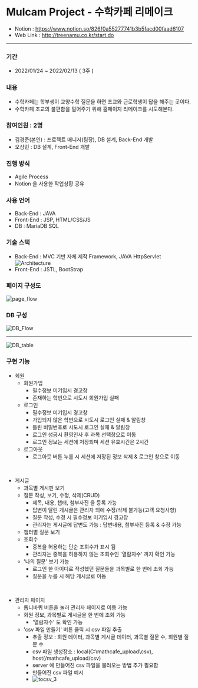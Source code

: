 # Mulcam Project - 수학카페 리메이크
- Notion : https://www.notion.so/826f0a55277741b3b5facd00faad6107
- Web Link : http://treenamu.co.kr/start.do
<hr/>

### 기간
- 2022/01/24 ~ 2022/02/13 ( 3주 )

### 내용
- 수학카페는 학부생이 교양수학 질문을 하면 조교와 근로학생이 답을 해주는 곳이다.
- 수학카페 조교의 불편함을 덜어주기 위해 홈페이지 리메이크를 시도해본다.
### 참여인원 : 2명
- 김경준(본인) : 프로젝트 매니저(팀장), DB 설계, Back-End 개발
- 오상민 : DB 설계, Front-End 개발
### 진행 방식
- Agile Process
- Notion 을 사용한 작업상황 공유
### 사용 언어
- Back-End : JAVA
- Front-End : JSP, HTML/CSS/JS
- DB : MariaDB SQL
### 기술 스택
- Back-End : MVC 기반 자체 제작 Framework, JAVA HttpServlet
![Architecture](https://user-images.githubusercontent.com/42484169/156017038-6f20aca7-fd03-4470-a451-702f131dddd1.JPG)
- Front-End : JSTL, BootStrap
### 페이지 구성도
![page_flow](https://user-images.githubusercontent.com/42484169/156016859-91f02f86-ce25-4293-b8f9-e3e62b7c6115.JPG)
### DB 구성
![DB_Flow](https://user-images.githubusercontent.com/42484169/156017295-07ae7fea-b6e6-4473-a4b8-ddb4ea34e654.JPG)
<hr/>

![DB_table](https://user-images.githubusercontent.com/42484169/156017308-5db7a0d4-2a9a-40b0-ab91-4b302ddb0104.JPG)

### 구현 기능
- 회원
  - 회원가입
    - 필수정보 미기입시 경고창
    - 존재하는 학번으로 시도시 회원가입 실패
  - 로그인
    - 필수정보 미기입시 경고창
    - 가입되지 않은 학번으로 시도시 로그인 실패 & 알림창
    - 틀린 비밀번호로 시도시 로그인 실패 & 알림창
    - 로그인 성공시 환영인사 후 과목 선택창으로 이동
    - 로그인 정보는 세션에 저장되며 세션 유효시간은 2시간
  - 로그아웃
    - 로그아웃 버튼 누를 시 세션에 저장된 정보 삭제 & 로그인 창으로 이동
<br/>

- 게시글
  - 과목별 게시판 보기
  - 질문 작성, 보기, 수정, 삭제(CRUD)
    - 제목, 내용, 챕터, 첨부사진 을 등록 가능
    - 답변이 달린 게시글은 관리자 외에 수정/삭제 불가능(고객 요청사항)
    - 질문 작성, 수정 시 필수정보 미기입시 경고창
    - 관리자는 게시글에 답변도 가능 : 답변내용, 첨부사진 등록 & 수정 가능
  - 챕터별 질문 보기
  - 조회수
    - 중복을 허용하는 단순 조회수가 표시 됨
    - 관리자는 중복을 허용하지 않는 조회수인 '열람자수' 까지 확인 가능
  - '나의 질문' 보기 가능
    - 로그인 한 아이디로 작성했던 질문들을 과목별로 한 번에 조회 가능
    - 질문을 누를 시 해당 게시글로 이동
<br/>

- 관리자 페이지
  - 톱니바퀴 버튼을 눌러 관리자 페이지로 이동 가능
  - 회원 정보, 과목별로 게시글을 한 번에 조회 가능
    - '열람자수' 도 확인 가능
  - 'csv 파일 만들기' 버튼 클릭 시 csv 파일 추출
    - 추출 정보 : 회원 데이터, 과목별 게시글 데이터, 과목별 질문 수, 회원별 질문 수
    - csv 파일 생성장소 : local(C:\\mathcafe_upload\\csv), host(/mathcafe_upload/csv)
    - server 에 만들어진 csv 파일을 불러오는 방법 추가 필요함
    - 만들어진 csv 파일 예시
    - ![tocsv_3](https://user-images.githubusercontent.com/42484169/156019157-7d8ab2fe-4952-4b31-99ab-a0482449a6bd.JPG)
